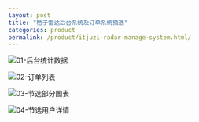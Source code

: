 ```yaml
---
layout: post
title: "桔子雷达后台系统及订单系统摘选"
categories: product
permalink: /product/itjuzi-radar-manage-system.html/
---
```


![01-后台统计数据](https://i.imgur.com/rmAuqS0.png)

![02-订单列表](https://i.imgur.com/JBIDuM4.png)

![03-节选部分图表](https://i.imgur.com/1GDIMSI.png)

![04-节选用户详情](https://i.imgur.com/SoyuD6o.png)
